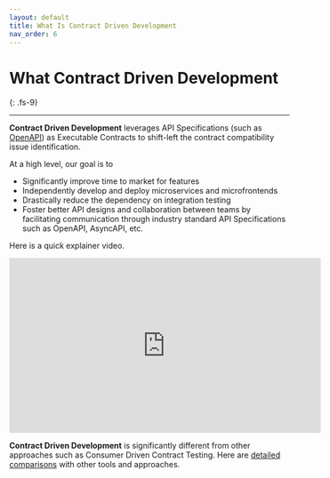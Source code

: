 ```yaml
---
layout: default
title: What Is Contract Driven Development
nav_order: 6
---
```

# What Contract Driven Development
{: .fs-9}

---

**Contract Driven Development** leverages API Specifications (such as [OpenAPI](https://www.openapis.org/)) as Executable Contracts to shift-left the contract compatibility issue identification.

At a high level, our goal is to
* Significantly improve time to market for features
* Independently develop and deploy microservices and microfrontends
* Drastically reduce the dependency on integration testing
* Foster better API designs and collaboration between teams by facilitating communication through industry standard API Specifications such as OpenAPI, AsyncAPI, etc.

Here is a quick explainer video.

<iframe width="560" height="315" src="https://www.youtube.com/embed/3HPgpvd8MGg" title="YouTube video player" frameborder="0" allow="accelerometer; autoplay; clipboard-write; encrypted-media; gyroscope; picture-in-picture" allowfullscreen></iframe>

**Contract Driven Development** is significantly different from other approaches such as Consumer Driven Contract Testing. Here are [detailed comparisons](https://specmatic.in/blog/comparisons/specmatic-vs-pact-io-and-pactflow-io/#gsc.tab=0) with other tools and approaches.
